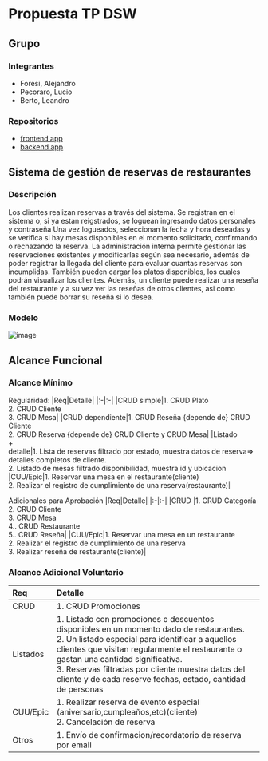 # Propuesta TP DSW

## Grupo
### Integrantes
* Foresi, Alejandro
* Pecoraro, Lucio
* Berto, Leandro

### Repositorios
* [frontend app](http://hyperlinkToGihubOrGitlab)
* [backend app](http://hyperlinkToGihubOrGitlab)


## Sistema de gestión de reservas de restaurantes
### Descripción
Los clientes realizan reservas a través del sistema. Se registran en el sistema o, si ya estan reigstrados, se loguean ingresando datos personales y contraseña
Una vez logueados, seleccionan la fecha y hora deseadas y se verifica si hay mesas disponibles en el momento solicitado, confirmando o rechazando la reserva.
La administración interna permite gestionar las reservaciones existentes y modificarlas según sea necesario, además de poder registrar la llegada del cliente para evaluar cuantas reservas son incumplidas. También pueden cargar los platos disponibles, los cuales podrán visualizar los clientes.
Además, un cliente puede realizar una reseña del restaurante y a su vez ver las reseñas de otros clientes, asi como también puede borrar su reseña si lo desea.

### Modelo
![image](https://github.com/chipcasla/utn-dsw/assets/103225088/4d914c56-42f3-43b8-a108-c83608c64877)


## Alcance Funcional 

### Alcance Mínimo

Regularidad:
|Req|Detalle|
|:-|:-|
|CRUD simple|1. CRUD Plato<br>2. CRUD Cliente<br>3. CRUD Mesa|
|CRUD dependiente|1. CRUD Reseña {depende de} CRUD Cliente<br>2. CRUD Reserva {depende de} CRUD Cliente y CRUD Mesa|
|Listado<br>+<br>detalle|1. Lista de reservas filtrado por estado, muestra datos de reserva=> detalles completos de cliente.<br> 2. Listado de mesas filtrado disponibilidad, muestra id y ubicacion
|CUU/Epic|1. Reservar una mesa en el restaurante(cliente)<br>2. Realizar el registro de cumplimiento de una reserva(restaurante)|

Adicionales para Aprobación
|Req|Detalle|
|:-|:-|
|CRUD |1. CRUD Categoría<br>2. CRUD Cliente<br>3. CRUD Mesa<br>4.. CRUD Restaurante<br>5.. CRUD Reseña|
|CUU/Epic|1. Reservar una mesa en un restaurante<br>2. Realizar el registro de cumplimiento de una reserva<br>3. Realizar reseña de restaurante(cliente)|


### Alcance Adicional Voluntario

|Req|Detalle|
|:-|:-|
|CRUD |1. CRUD Promociones |
|Listados | 1. Listado con promociones o descuentos disponibles en un momento dado de restaurantes.<br>2. Un listado especial para identificar a aquellos clientes que visitan regularmente el restaurante o gastan una cantidad significativa.<br>3. Reservas filtradas por cliente muestra datos del cliente y de cada reserve fechas, estado, cantidad de personas|
|CUU/Epic|1. Realizar reserva de evento especial (aniversario,cumpleaños,etc)(cliente)<br>2. Cancelación de reserva|
|Otros|1. Envío de confirmacion/recordatorio de reserva por email|

